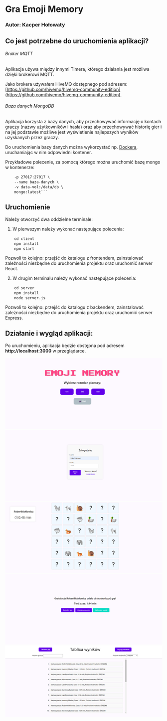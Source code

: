 # Gra Emoji Memory

### Autor: Kacper Hołowaty

## Co jest potrzebne do uruchomienia aplikacji?

###### Broker MQTT

Aplikacja używa między innymi Timera, którego działania jest możliwa dzięki brokerowi MQTT.

Jako brokera używałem HiveMQ dostępnego pod adresem: [https://github.com/hivemq/hivemq-community-edition](https://github.com/hivemq/hivemq-community-edition).

###### Baza danych MongoDB

Aplikacja korzysta z bazy danych, aby przechowywać informację o kontach graczy (nazwy użytkowników i hasła) oraz aby przechowywać historię gier i na jej podstawie możliwe jest wyświetlenie najlepszych wyników uzyskanych przez graczy.

Do uruchomienia bazy danych można wykorzystać np. [Dockera](https://www.docker.com), uruchamiając w nim odpowiedni kontener.

Przykładowe polecenie, za pomocą którego można uruchomić bazę mongo w kontenerze:

````docker run -d \
    -p 27017:27017 \
    --name baza-danych \
    -v data-vol:/data/db \
    mongo:latest```
````

## Uruchomienie

Należy otworzyć dwa oddzielne terminale:

1. W pierwszym należy wykonać następujące polecenia:

```
    cd client
    npm install
    npm start
```

Pozwoli to kolejno: przejść do katalogu z frontendem, zainstalować zależności niezbędne do uruchomienia projektu oraz uruchomić serwer React.

2. W drugim terminalu należy wykonać następujące polecenia:

```
    cd server
    npm install
    node server.js
```

Pozwoli to kolejno: przejść do katalogu z backendem, zainstalować zależności niezbędne do uruchomienia projektu oraz uruchomić serwer Express.

## Działanie i wygląd aplikacji:

Po uruchomieniu, aplikacja będzie dostępna pod adresem **http://localhost:3000** w przeglądarce.

![Ekran startowy](preview/start_screen.png)
![Logowanie](preview/login.png)
![Gra](preview/game.png)
![Koniec gry](preview/the_end.png)
![Najlepsze wyniki](preview/scores.png)
